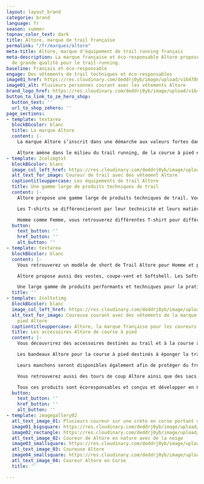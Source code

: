 ```yaml
---
layout: layout_brand
categorie: brand
language: fr
season: summer
topnav_color_text: dark
title: Altore, marque de trail Française
permalink: "/fr/marques/altore"
meta-title: Altore, marque d'équipement de trail running français
meta-description: La marque française et éco-responsable Altore propose des équipement
  de grande qualité pour le trail-running.
baseline: Français et éco-responsable
engage: Des vêtements de trail techniques et éco-responsables
image01_href: https://res.cloudinary.com/deddrj0yb/image/upload/v1647881583/website/Altore/245103264_408743243959932_1030052120039821547_n.jpg
image01_alt: Plusieurs personnes courant avec les vêtements Altore
brand_logo_href: https://res.cloudinary.com/deddrj0yb/image/upload/v1647881634/website/Altore/273776542_485514956282760_5747485360429042294_n.jpg
button_to_link_to_ze_hero_shop:
  button_text: ''
  url_to_shop_zehero: ''
page_sections:
- template: textarea
  blockBGcolor: blanc
  title: La marque Altore
  content: |-
    La marque Altore s’inscrit dans une démarche aux valeurs fortes dans le monde outdoor. Un nouvel équipementier de Trail Running, fabriqué en France et Eco-conçu en France, qui a été créé en Corse en 2019 au pied du fameux GR20. Performances, techniques, épurées, vêtements légers, résistants mais surtout écoresponsables, voilà les mots qui définissent cette marque Corse. Une marque qui axe ses valeurs autour de son identité, de sa technicité de produit ainsi sur l’écoresponsabilité. C’est pourquoi, cette marque réduit son empreinte carbone en utilisant des matériaux naturels et/ou recyclés sans perdre en qualité et en performance. Les différentes fibres des équipements vont être d’origines naturelles tel que le bambou. Altore va également utiliser du polyester 100% recyclé. Chaque vêtement est alors recyclable afin de ne rien perdre de ce produit et de ne rien gaspiller. Dès cet été 2022, Altore ouvre son propre atelier de découpe et assemblage à Porto Vecchio, ce qui nous permettra de commencer à proposer des produits 100% Origine France.

    Altore amène dans le milieu du trail running, de la course à pied et du monde outdoor des équipements d'une grande qualité respectant l'environnement. L’engagement écologique se veut important chez cette marque Corse. Vous retrouverez alors une gamme technique, légère, respirant, performante et confortable pour tous vos efforts. Bien sûr, Altore est Corse, son identité est importante et ses produits sont authentiques et montagnards.
- template: 2colimgtxt
  blockBGcolor: blanc
  image_col_left_href: https://res.cloudinary.com/deddrj0yb/image/upload/v1650358188/website/Altore/t%C3%A9l%C3%A9chargement_3.webp
  alt_text_for_image: Coureur de trail avec des vêtement Altore
  captiontitleuppercase: Les équipements de trail Altore
  title: Une gamme large de produits techniques de trail
  content: |-
    Altore propose une gamme large de produits techniques de trail. Vous trouverez donc des T-shirts manches courtes, des T-shirts manches longues, des collants, des vestes, des débardeurs, des cuissards pour la pratique du trail et la course à pied pour homme et pour femme.

    Les T-shirts se différencieront par leur technicité et leurs matières. Ceux qui seront plus techniques et performants seront alors plus près du corps tel une seconde peau en se faisant oublier. Vous retrouverez des T-shirts plus amples mais toujours techniques composé de fibres de bambou et de polyester 100% recyclé. Les T-shirts de Trail Altore sont idéales pour les sorties courtes comme longues, par temps chaud voir très chaud aux températures plus fraîches.

    Homme comme Femme, vous retrouverez différentes T-shirt pour différentes utilisations et technicités. Altore propose également une gamme de débardeurs pour les entraînements sous un soleil plus chaud et être encore plus légers.
  button:
    text_button: ''
    href_button: ''
    alt_button: ''
- template: textarea
  blockBGcolor: blanc
  content: |-
    Vous retrouverez un modèle de short de Trail Altore pour Homme et pour Femme avec des coloris différents. Un short très léger et technique, flottant et plus court pour une liberté optimale de mouvement.

    Altore propose aussi des vestes, coupe-vent et Softshell. Les Softshell et vestes légères homme et femmes sont parfaites pour la pratique par temps frais tout étant très respirant, légères et surtout performantes. Les coupe-vent Altore sont ultras light et également déperlants composées d'une capuche.

    Une large gamme de produits performants et techniques pour la pratique de la course à pied en plaine comme en montagne. Des produits uniques au style épuré.
  title: ''
- template: 2coltxtimg
  blockBGcolor: blanc
  image_col_left_href: https://res.cloudinary.com/deddrj0yb/image/upload/v1650358171/website/Altore/t%C3%A9l%C3%A9chargement_4.webp
  alt_text_for_image: Coureuse courant avec des vêtements de la marque de course à
    pied Altore
  captiontitleuppercase: Altore, la marque française pour les coureurs
  title: Les accessoires Altore de course à pied
  content: |-
    Vous découvrirez des accessoires destinés au trail et à la course à pied.

    Les bandeaux Altore pour la course à pied destinés à éponger la transpiration, tenir les cheveux pour la course à pied comme la pratique d'autres sports. Vous retrouverez également les casquettes. Elles seront mixtes comme pour les bandeaux.

    Leurs manchons seront disponibles également afin de protéger du froid, des UV, de la chaleur et de favoriser la circulation sanguine.

    Vous retrouverez aussi des tours de coup Altore ainsi que des sacs de sport afin de transporter toutes vos affaires.

    Tous ces produits sont écoresponsables et conçus et développer en Corse.
  button:
    text_button: ''
    href_button: ''
    alt_button: ''
- template: imagegallery02
  atl_text_image_01: Plusieurs coureur sur une crète en corse portant du Altore
  image01_bigsquare: https://res.cloudinary.com/deddrj0yb/image/upload/v1650358150/website/Altore/t%C3%A9l%C3%A9chargement_2.webp
  image02_rectangle: https://res.cloudinary.com/deddrj0yb/image/upload/v1650358193/website/Altore/t%C3%A9l%C3%A9chargement.webp
  atl_text_image_02: Coureur de Altore en nature avec de la neige
  image03_smallsquare: https://res.cloudinary.com/deddrj0yb/image/upload/v1650372462/website/Altore/Altore-2021-SD_FOCUS-OUTDOOR-0099.webp
  atl_text_image_03: Coureuse Altore
  image04_smallsquare: https://res.cloudinary.com/deddrj0yb/image/upload/v1650372466/website/Altore/Altore-2021-SD_FOCUS-OUTDOOR-0021.webp
  atl_text_image_04: Coureur Altore en Corse
  title: ''

---
```

